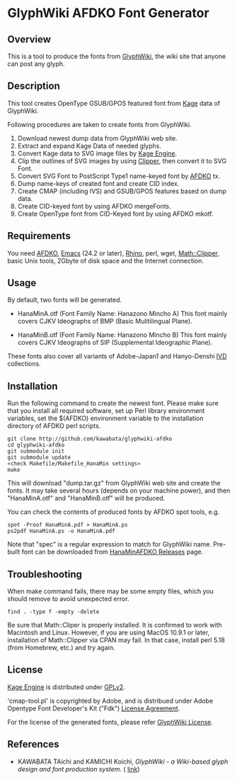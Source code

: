 GlyphWiki AFDKO Font Generator
==============================

## Overview

This is a tool to produce the fonts from
[GlyphWiki](http://glyphwiki.org), the wiki site that anyone can post
any glyph.

## Description

This tool creates OpenType GSUB/GPOS featured font from
[Kage](http://fonts.jp/kage/) data of GlyphWiki.

Following procedures are taken to create fonts from GlyphWiki.

1. Download newest dump data from GlyphWiki web site.
2. Extract and expand Kage Data of needed glyphs.
3. Convert Kage data to SVG image files by [Kage Engine](http://git.chise.org/gitweb/?p=chise/kage.git;a=summary).
4. Clip the outlines of SVG images by using
   [Clipper](http://sourceforge.net/projects/polyclipping/), then
   convert it to SVG Font.
5. Convert SVG Font to PostScript Type1 name-keyed font by
   [AFDKO](http://www.adobe.com/jp/devnet/opentype/afdko.html) tx.
6. Dump name-keys of created font and create CID index.
7. Create CMAP (including IVS) and GSUB/GPOS features based on dump data.
8. Create CID-keyed font by using AFDKO mergeFonts.
9. Create OpenType font from CID-Keyed font by using AFDKO mkotf.

## Requirements

You need [AFDKO](http://www.adobe.com/jp/devnet/opentype/afdko.html),
[Emacs](www.gnu.org/software/emacs) (24.2 or later),
[Rhino](https://developer.mozilla.org/ja/docs/Rhino), perl, wget,
[Math::Clipper](http://search.cpan.org/~smueller/Math-Clipper/lib/Math/Clipper.pm),
basic Unix tools, 2Gbyte of disk space and the Internet connection.

## Usage

By default, two fonts will be generated.

- HanaMinA.otf (Font Family Name: Hanazono Mincho A)
  This font mainly covers CJKV Ideographs of BMP (Basic Mulitilingual Plane).

- HanaMinB.otf (Font Family Name: Hanazono Mincho B)
  This font mainly covers CJKV Ideographs of SIP (Supplemental Ideographic Plane).

These fonts also cover all variants of Adobe-Japan1 and Hanyo-Denshi
[IVD](http://www.unicode.org/ivd/) collections.

## Installation

Run the following command to create the newest font. Please make sure
that you install all required software, set up Perl library environment
variables, set the $(AFDKO) environment variable to the installation
directory of AFDKO perl scripts.

    git clone http://github.com/kawabata/glyphwiki-afdko
    cd glyphwiki-afdko
    git submodule init
    git submodule update
    «check Makefile/Makefile_HanaMin settings»
    make

This will download "dump.tar.gz" from GlyphWiki web site and create
the fonts. It may take several hours (depends on your machine power),
and then "HanaMinA.otf" and "HanaMinB.otf" will be produced.

You can check the contents of produced fonts by AFDKO spot tools, e.g.

    spot -Proof HanaMinA.pdf > HanaMinA.ps
    ps2pdf HanaMinA.ps -o HanaMinA.pdf

Note that "spec" is a regular expression to match for GlyphWiki name.
Pre-built font can be downloaded from
[HanaMinAFDKO Releases](https://github.com/cjkvi/HanaMinAFDKO/releases)
page.

## Troubleshooting

When make command fails, there may be some empty files, which you
should remove to avoid unexpected error.

    find . -type f -empty -delete

Be sure that Math::Cliper is properly installed. It is confirmed to
work with Macintosh and Linux.  However, if you are using MacOS 10.9.1
or later, installation of Math::Clipper via CPAN may fail. In that
case, install perl 5.18 (from Homebrew, etc.) and try again.

## License

[Kage Engine](http://git.chise.org/git/chise/kage.git) is distributed
under [GPLv2](http://www.gnu.org/licenses/gpl-2.0.html).

'cmap-tool.pl' is copyrighted by Adobe, and is distribued under Adobe
Opentype Font Developer's Kit ("Fdk")
[License Agreement](http://www.adobe.com/jp/devnet/opentype/afdko/eula.html).

For the license of the generated fonts, please refer
[GlyphWiki License](http://en.glyphwiki.org/wiki/GlyphWiki:License).

## References

- KAWABATA TAichi and KAMICHI Koichi, _GlyphWiki_ - _a Wiki-based glyph design and font production system_. ( [link](http://www.atypi.org/past-conferences/hong-kong-2012/papers-and-presentations/glyphwiki-a-wiki-based-glyph-design-and-font-production-system.-taichi-kawabata-and-kamichi-koichi/view))
